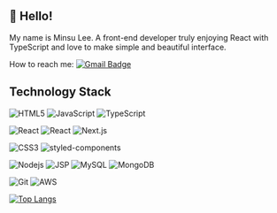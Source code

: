 ## 👋 Hello!

My name is Minsu Lee. A front-end developer truly enjoying React with TypeScript and love to make simple and beautiful interface.

How to reach me: [![Gmail Badge](https://img.shields.io/badge/-gmail-c14438?style=flat-square&logo=Gmail&logoColor=ffffff)](mailto:minsulee.dev@gmail.com)

## Technology Stack

![HTML5](https://img.shields.io/badge/-HTML5-f3f3f3?style=flat-square&logo=html5)
![JavaScript](https://img.shields.io/badge/-JavaScript-f3f3f3?style=flat-square&logo=javascript)
![TypeScript](https://img.shields.io/badge/-TypeScript-f3f3f3?style=flat-square&logo=typescript)

![React](https://img.shields.io/badge/-React-f3f3f3?style=flat-square&logo=react)
![React](https://img.shields.io/badge/-Redux-f3f3f3?style=flat-square&logo=redux&logoColor=593D88)
![Next.js](https://img.shields.io/badge/Next.js-f3f3f3?style=flat-square&logo=next.js&logoColor=black)

![CSS3](https://img.shields.io/badge/-CSS3-f3f3f3?style=flat-square&logo=css3&logoColor=blue)
![styled-components](https://img.shields.io/badge/styled--components-f3f3f3?style=flat-square&logo=styled-components&logoColor=DB7093)

![Nodejs](https://img.shields.io/badge/-Nodejs-f3f3f3?style=flat-square&logo=Node.js)
![JSP](https://img.shields.io/badge/-JSP-f3f3f3?style=flat-square&logo=java&logoColor=007396)
![MySQL](https://img.shields.io/badge/-MySQL-f3f3f3?style=flat-square&logo=mysql)
![MongoDB](https://img.shields.io/badge/-MongoDB-f3f3f3?style=flat-square&logo=mongodb)

![Git](https://img.shields.io/badge/-Git-f3f3f3?style=flat-square&logo=git)
![AWS](https://img.shields.io/badge/-Amazon%20AWS-f3f3f3?style=flat-square&logo=amazon-aws&logoColor=232f3e)


[![Top Langs](https://github-readme-stats.vercel.app/api/top-langs/?username=stellarsailor&layout=compact)](https://github.com/anuraghazra/github-readme-stats)

